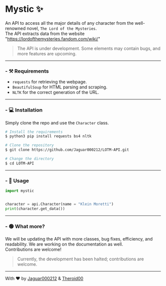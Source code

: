 # Mystic ✨

An API to access all the major details of any character from the well-renowned novel, `The Lord of the Mysteries`.  
The API extracts data from the website "https://lordofthemysteries.fandom.com/wiki/"
> The API is under development. Some elements may contain bugs, and more features are upcoming.

---

### - ⚒️ Requirements
- `requests` for retrieving the webpage.
- `BeautifulSoup` for HTML parsing and scraping.
- `NLTK` for the correct generation of the URL.

---

### - 💻 Installation
Simply clone the repo and use the `Character` class.

```sh
# Install the requirements
$ python3 pip install requests bs4 nltk

# Clone the repository
$ git clone https://github.com/Jaguar000212/LOTM-API.git

# Change the directory
$ cd LOTM-API
```

 ---

 ### - 📃 Usage

```py
import mystic


character = api.Character(name = "Klein Moretti")
print(character.get_data())
```


---

### - 🟢 What more?
We will be updating the API with more classes, bug fixes, efficiency, and readability. We are working on the documentation as well. <br>
Contributions are welcome!  
> Currently, the development has been halted; contributions are welcome.

---

With ❤️ by [Jaguar000212](https://github.com/Jaguar000212/) & [Theroid00](https://github.com/Theroid00/)
